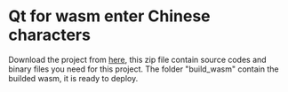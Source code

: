 # Qt for wasm enter Chinese characters

Download the project from [here](https://drive.google.com/file/d/1O6qxW795ZIU7CLa-il6ZLThfTeqNyXne/view?usp=sharing),
this zip file contain source codes and binary files you need for this project. The folder "build_wasm" contain the builded 
wasm, it is ready to deploy.


